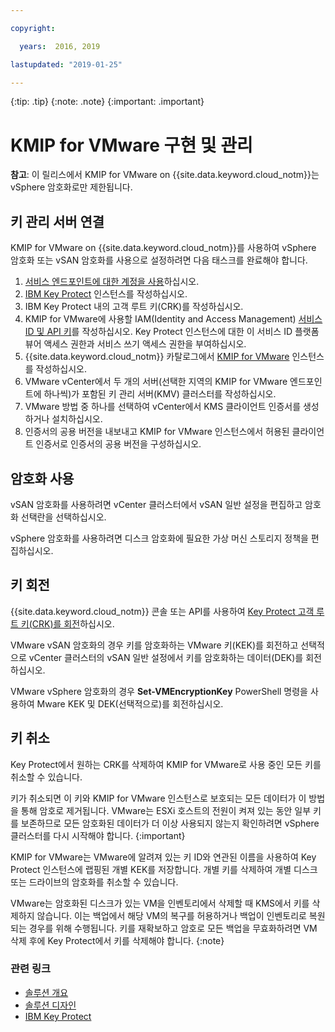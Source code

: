 ```yaml
---

copyright:

  years:  2016, 2019

lastupdated: "2019-01-25"

---
```


{:tip: .tip}
{:note: .note}
{:important: .important}

# KMIP for VMware 구현 및 관리

**참고**: 이 릴리스에서 KMIP for VMware on {{site.data.keyword.cloud_notm}}는 vSphere 암호화로만 제한됩니다. 

## 키 관리 서버 연결

KMIP for VMware on {{site.data.keyword.cloud_notm}}를 사용하여 vSphere 암호화 또는 vSAN 암호화를 사용으로 설정하려면 다음 태스크를 완료해야 합니다.

1. [서비스 엔드포인트에 대한 계정을 사용](/docs/services/service-endpoint/enable-servicepoint.html#getting-started)하십시오.
2. [IBM Key Protect](/docs/services/key-protect/index.html) 인스턴스를 작성하십시오.
3. IBM Key Protect 내의 고객 루트 키(CRK)를 작성하십시오.
4. KMIP for VMware에 사용할 IAM(Identity and Access Management) [서비스 ID 및 API 키](/docs/iam/serviceid_keys.html)를 작성하십시오. Key Protect 인스턴스에 대한 이 서비스 ID 플랫폼 뷰어 액세스 권한과 서비스 쓰기 액세스 권한을 부여하십시오.
5. {{site.data.keyword.cloud_notm}} 카탈로그에서 [KMIP for VMware](/docs/services/vmwaresolutions/services/kmip_standalone_ordering.html) 인스턴스를 작성하십시오.
6. VMware vCenter에서 두 개의 서버(선택한 지역의 KMIP for VMware 엔드포인트에 하나씩)가 포함된 키 관리 서버(KMV) 클러스터를 작성하십시오.
7. VMware 방법 중 하나를 선택하여 vCenter에서 KMS 클라이언트 인증서를 생성하거나 설치하십시오.
8. 인증서의 공용 버전을 내보내고 KMIP for VMware 인스턴스에서 허용된 클라이언트 인증서로 인증서의 공용 버전을 구성하십시오.

## 암호화 사용

vSAN 암호화를 사용하려면 vCenter 클러스터에서 vSAN 일반 설정을 편집하고 암호화 선택란을 선택하십시오.

vSphere 암호화를 사용하려면 디스크 암호화에 필요한 가상 머신 스토리지 정책을 편집하십시오.

## 키 회전

{{site.data.keyword.cloud_notm}} 콘솔 또는 API를 사용하여 [Key Protect 고객 루트 키(CRK)를 회전](/docs/services/key-protect/rotate-keys.html)하십시오.

VMware vSAN 암호화의 경우 키를 암호화하는 VMware 키(KEK)를 회전하고 선택적으로 vCenter 클러스터의 vSAN 일반 설정에서 키를 암호화하는 데이터(DEK)를 회전하십시오.

VMware vSphere 암호화의 경우 **Set-VMEncryptionKey** PowerShell 명령을 사용하여 Mware KEK 및 DEK(선택적으로)를 회전하십시오.

## 키 취소

Key Protect에서 원하는 CRK를 삭제하여 KMIP for VMware로 사용 중인 모든 키를 취소할 수 있습니다.

키가 취소되면 이 키와 KMIP for VMware 인스턴스로 보호되는 모든 데이터가 이 방법을 통해 암호로 제거됩니다. VMware는 ESXi 호스트의 전원이 켜져 있는 동안 일부 키를 보존하므로 모든 암호화된 데이터가 더 이상 사용되지 않는지 확인하려면 vSphere 클러스터를 다시 시작해야 합니다.
{:important}

KMIP for VMware는 VMware에 알려져 있는 키 ID와 연관된 이름을 사용하여 Key Protect 인스턴스에 랩핑된 개별 KEK를 저장합니다. 개별 키를 삭제하여 개별 디스크 또는 드라이브의 암호화를 취소할 수 있습니다.

VMware는 암호화된 디스크가 있는 VM을 인벤토리에서 삭제할 때 KMS에서 키를 삭제하지 않습니다. 이는 백업에서 해당 VM의 복구를 허용하거나 백업이 인벤토리로 복원되는 경우를 위해 수행됩니다. 키를 재확보하고 암호로 모든 백업을 무효화하려면 VM 삭제 후에 Key Protect에서 키를 삭제해야 합니다.
{:note}

### 관련 링크

* [솔루션 개요](/docs/services/vmwaresolutions/archiref/kmip/overview.html)
* [솔루션 디자인](/docs/services/vmwaresolutions/archiref/kmip/design.html)
* [IBM Key Protect](/docs/services/key-protect/index.html)
